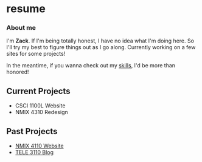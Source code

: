 # resume

### About me
I'm **Zack**. If I'm being totally honest, I have no idea what I'm doing here. So I'll try my best to figure things out as I go along. Currently working on a few sites for some projects!

In the meantime, if you wanna check out my [skills], I'd be more than honored!

## Current Projects
- CSCI 1100L Website
- NMIX 4310 Redesign

## Past Projects
- [NMIX 4110 Website]
- [TELE 3110 Blog]

[NMIX 4110 Website]: http://zackaryt.mynmi.net/
[TELE 3110 Blog]: http://ztedders.wordpress.com/
[skills]: skills.md
